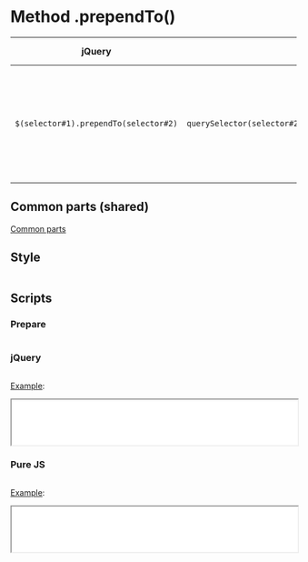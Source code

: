 # Method .prependTo()

| jQuery | JS | Description | API Reference |
|:--:|:--:|:--:|:--:|
| `$(selector#1).prependTo(selector#2)` | `querySelector(selector#2).prepend(querySelector(selector#1))` | **_Insert_** every element in the set of matched elements **_to the beginning of the target_**. | [API doc](https://api.jquery.com/prependTo/) |

## Common parts (shared)

[Common parts](/docs/mdview.html?example/index.md)

## Style

```css:src/style.css
```

## Scripts

### Prepare

```js:src/prepare.js
```

### jQuery

```js:src/jquery.js
```

[Example](example.html?jquery):

<iframe width="100%" height="80" src="example.html?jquery"></iframe>

### Pure JS

```js:src/pure.js
```

[Example](example.html?pure):

<iframe width="100%" height="80" src="example.html?pure"></iframe>
